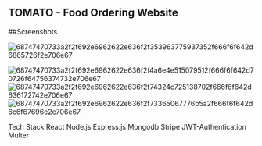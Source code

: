 ## TOMATO - Food Ordering Website

##Screenshots 

![68747470733a2f2f692e6962622e636f2f353963775937352f666f6f642d6865726f2e706e67](https://github.com/user-attachments/assets/750cc2c6-18ff-47f4-b5ee-95ca254bdf1d)


![68747470733a2f2f692e6962622e636f2f4a6e4e515079512f666f6f642d70726f64756374732e706e67](https://github.com/user-attachments/assets/20a136fd-e50f-4b4e-958d-a0a8ca54449a)
![68747470733a2f2f692e6962622e636f2f74324c725138702f666f6f642d636172742e706e67](https://github.com/user-attachments/assets/c76d6885-5eec-4ed8-88ae-245e3c3a6caf)
![68747470733a2f2f692e6962622e636f2f73365067776b5a2f666f6f642d6c6f67696e2e706e67](https://github.com/user-attachments/assets/f713308a-9995-4c87-9239-36bf3a42bb41)


Tech Stack
React
Node.js
Express.js
Mongodb
Stripe
JWT-Authentication
Multer
